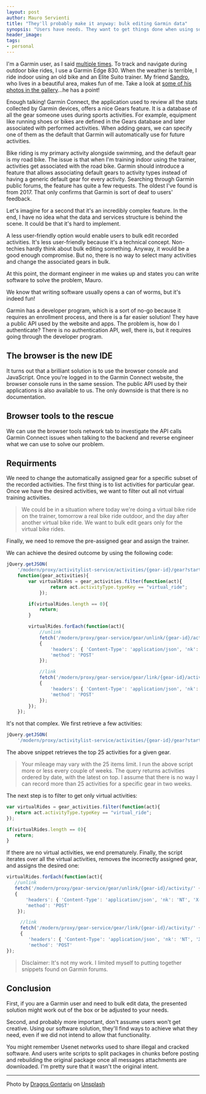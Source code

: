 ```yaml
---
layout: post
author: Mauro Servienti
title: "They'll probably make it anyway: bulk editing Garmin data"
synopsis: "Users have needs. They want to get things done when using software. If what they have is not satisfactory, they'll get creative."
header_image: 
tags:
- personal
---
```


I'm a Garmin user, as I said [multiple times](https://milestone.topics.it/tags/personal.html). To track and navigate during outdoor bike rides, I use a Garmin Edge 830. When the weather is terrible, I ride indoor using an old bike and an Elite Suito trainer. My friend [Sandro](https://www.rizzetto.com/), who lives in a beautiful area, makes fun of me. Take a look at [some of his photos in the gallery](https://www.rizzetto.com/photo/default.aspx)...he has a point!

Enough talking! Garmin Connect, the application used to review all the stats collected by Garmin devices, offers a nice Gears feature. It is a database of all the gear someone uses during sports activities. For example, equipment like running shoes or bikes are defined in the Gears database and later associated with performed activities. When adding gears, we can specify one of them as the default that Garmin will automatically use for future activities.

Bike riding is my primary activity alongside swimming, and the default gear is my road bike. The issue is that when I'm training indoor using the trainer, activities get associated with the road bike. Garmin should introduce a feature that allows associating default gears to activity types instead of having a generic default gear for every activity. Searching through Garmin public forums, the feature has quite a few requests. The oldest I've found is from 2017. That only confirms that Garmin is sort of deaf to users' feedback.

Let's imagine for a second that it's an incredibly complex feature. In the end, I have no idea what the data and services structure is behind the scene. It could be that it's hard to implement.

A less user-friendly option would enable users to bulk edit recorded activities. It's less user-friendly because it's a technical concept. Non-techies hardly think about bulk editing something. Anyway, it would be a good enough compromise. But no, there is no way to select many activities and change the associated gears in bulk.

At this point, the dormant engineer in me wakes up and states you can write software to solve the problem, Mauro.

We know that writing software usually opens a can of worms, but it's indeed fun!

Garmin has a developer program, which is a sort of no-go because it requires an enrollment process, and there is a far easier solution! They have a public API used by the website and apps. The problem is, how do I authenticate? There is no authentication API, well, there is, but it requires going through the developer program.

## The browser is the new IDE

It turns out that a brilliant solution is to use the browser console and JavaScript. Once you're logged in to the Garmin Connect website, the browser console runs in the same session. The public API used by their applications is also available to us. The only downside is that there is no documentation.

## Browser tools to the rescue

We can use the browser tools network tab to investigate the API calls Garmin Connect issues when talking to the backend and reverse engineer what we can use to solve our problem.

## Requirments

We need to change the automatically assigned gear for a specific subset of the recorded activities. The first thing is to list activities for particular gear. Once we have the desired activities, we want to filter out all not virtual training activities.

> We could be in a situation where today we're doing a virtual bike ride on the trainer, tomorrow a real bike ride outdoor, and the day after another virtual bike ride. We want to bulk edit gears only for the virtual bike rides.

Finally, we need to remove the pre-assigned gear and assign the trainer.

We can achieve the desired outcome by using the following code:

```javascript
jQuery.getJSON(
    '/modern/proxy/activitylist-service/activities/{gear-id}/gear?start=1&limit=25',
    function(gear_activities){
        var virtualRides = gear_activities.filter(function(act){
                return act.activityType.typeKey == "virtual_ride";
            });

        if(virtualRides.length == 0){
            return;
        }

        virtualRides.forEach(function(act){
            //unlink
            fetch('/modern/proxy/gear-service/gear/unlink/{gear-id}/activity/' + act['activityId'],
            {
                'headers': { 'Content-Type': 'application/json', 'nk': 'NT', 'X-HTTP-Method-Override': 'PUT' },
                'method': 'POST'
            });    

            //link
            fetch('/modern/proxy/gear-service/gear/link/{gear-id}/activity/' + act['activityId'],
            {
                'headers': { 'Content-Type': 'application/json', 'nk': 'NT', 'X-HTTP-Method-Override': 'PUT' },
                'method': 'POST'
            });
        });
    });
```

It's not that complex. We first retrieve a few activities:

```javascript
jQuery.getJSON(
    '/modern/proxy/activitylist-service/activities/{gear-id}/gear?start=1&limit=25',
```

The above snippet retrieves the top 25 activities for a given gear.

> Your mileage may vary with the 25 items limit. I run the above script more or less every couple of weeks. The query returns activities ordered by date, with the latest on top. I assume that there is no way I can record more than 25 activities for a specific gear in two weeks.

The next step is to filter to get only virtual activities:

```javascript
var virtualRides = gear_activities.filter(function(act){
   return act.activityType.typeKey == "virtual_ride";
});

if(virtualRides.length == 0){
   return;
}
```

If there are no virtual activities, we end prematurely. Finally, the script iterates over all the virtual activities, removes the incorrectly assigned gear, and assigns the desired one:

```javascript
virtualRides.forEach(function(act){
   //unlink
   fetch('/modern/proxy/gear-service/gear/unlink/{gear-id}/activity/' + act['activityId'],
   {
       'headers': { 'Content-Type': 'application/json', 'nk': 'NT', 'X-HTTP-Method-Override': 'PUT' },
       'method': 'POST'
    });    

     //link
     fetch('/modern/proxy/gear-service/gear/link/{gear-id}/activity/' + act['activityId'],
     {
        'headers': { 'Content-Type': 'application/json', 'nk': 'NT', 'X-HTTP-Method-Override': 'PUT' },
        'method': 'POST'
});
```

> Disclaimer: It's not my work. I limited myself to putting together snippets found on Garmin forums.

## Conclusion

First, if you are a Garmin user and need to bulk edit data, the presented solution might work out of the box or be adjusted to your needs.

Second, and probably more important, don't assume users won't get creative. Using our software solution, they'll find ways to achieve what they need, even if we did not intend to allow that functionality.

You might remember Usenet networks used to share illegal and cracked software. And users write scripts to split packages in chunks before posting and rebuilding the original package once all messages attachments are downloaded. I'm pretty sure that it wasn't the original intent.

---

Photo by <a href="https://unsplash.com/@dragos126?utm_source=unsplash&utm_medium=referral&utm_content=creditCopyText">Dragos Gontariu</a> on <a href="https://unsplash.com/?utm_source=unsplash&utm_medium=referral&utm_content=creditCopyText">Unsplash</a>
